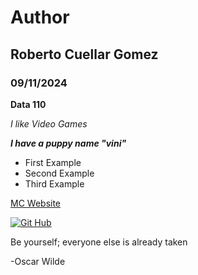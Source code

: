 # Author
## Roberto Cuellar Gomez
### 09/11/2024  

**Data 110**

*I like Video Games*

***I have a puppy name "vini"***

- First Example
- Second Example
- Third Example


[MC Website](https://www.montgomerycollege.edu/)

[![Git Hub](https://github.com/user-attachments/assets/5f680feb-6170-4da9-b414-ab984c55f8b3)](https://github.com/RobertVCG)

Be yourself; everyone else is already taken

-Oscar Wilde
